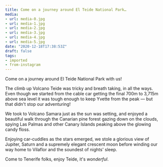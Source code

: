 ```yaml
---
title: Come on a journey around El Teide National Park…
media:
- url: media-0.jpg
- url: media-1.jpg
- url: media-2.jpg
- url: media-3.jpg
- url: media-4.jpg
- url: media-5.jpg
date: "2020-12-18T17:38:53Z"
draft: false
tags:
- imported
- from-instagram
---
```

Come on a journey around El Teide National Park with us\!



The climb up Volcano Teide was tricky and breath taking, in all the ways. Even though we started from the cable car getting the final 700m to 3,715m above sea level it was tough enough to keep Yvette from the peak — but that didn't stop our adventuring\!



We took to Volcano Samara just as the sun was setting, and enjoyed a beautiful walk through the Canarian pine forest gazing down on the clouds, spying Las Palmas and other Canary Islands peaking above the glowing candy floss.



Enjoying car-cuddles as the stars emerged, we stole a glorious view of Jupiter, Saturn and a supremely elegant crescent moon before winding our way home to Vilaflor and the soundest of nights' sleep.



Come to Tenerife folks, enjoy Teide, it's *wonderful*.
